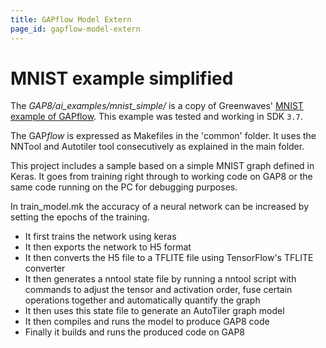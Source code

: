 ```yaml
---
title: GAPflow Model Extern
page_id: gapflow-model-extern
---
```


# MNIST example simplified

The *GAP8/ai_examples/mnist_simple/* is a copy of Greenwaves' [MNIST example of GAPflow](https://github.com/GreenWaves-Technologies/gap_sdk/tree/master/examples/nntool/mnist). This example was tested and working in SDK `3.7`.

The GAP*flow* is expressed as Makefiles in the 'common' folder. It uses the NNTool and Autotiler tool consecutively as explained in the main folder.

This project includes a sample based on a simple MNIST graph defined in Keras. It goes from training right through to working code on GAP8 or the same code running on the PC for debugging purposes.

In train_model.mk the accuracy of a neural network can be increased by setting the epochs of the training.  

* It first trains the network using keras
* It then exports the network to H5 format
* It then converts the H5 file to a TFLITE file using TensorFlow's TFLITE converter
* It then generates a nntool state file by running a nntool script with commands to adjust the tensor and activation order, fuse certain operations together and automatically quantify the graph
* It then uses this state file to generate an AutoTiler graph model
* It then compiles and runs the model to produce GAP8 code
* Finally it builds and runs the produced code on GAP8
